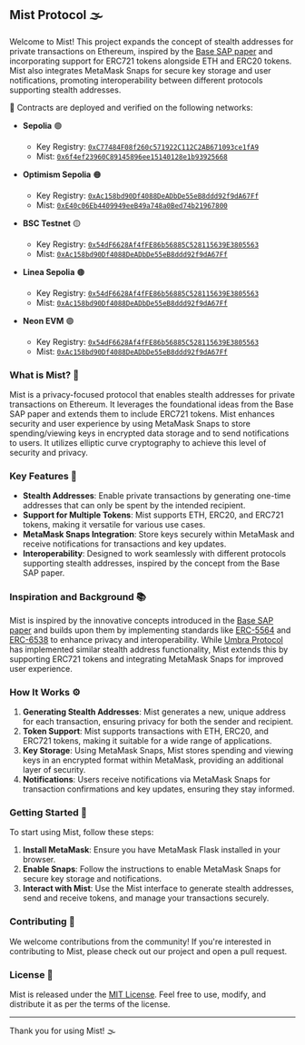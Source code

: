 ## Mist Protocol 🌫️

Welcome to Mist! This project expands the concept of stealth addresses for private transactions on Ethereum, inspired by the [Base SAP paper](https://arxiv.org/abs/2306.14272) and incorporating support for ERC721 tokens alongside ETH and ERC20 tokens. Mist also integrates MetaMask Snaps for secure key storage and user notifications, promoting interoperability between different protocols supporting stealth addresses.

📜 Contracts are deployed and verified on the following networks:

- **Sepolia** 🟢

  - Key Registry: [`0xC77484F08f260c571922C112C2AB671093ce1fA9`](https://sepolia.etherscan.io/address/0xC77484F08f260c571922C112C2AB671093ce1fA9)
  - Mist: [`0x6f4ef23960C89145896ee15140128e1b93925668`](https://sepolia.etherscan.io/address/0x6f4ef23960C89145896ee15140128e1b93925668)

- **Optimism Sepolia** 🟠

  - Key Registry: [`0xAc158bd90Df4088DeADbDe55eB8ddd92f9dA67Ff`](https://sepolia-optimism.etherscan.io/address/0xAc158bd90Df4088DeADbDe55eB8ddd92f9dA67Ff)
  - Mist: [`0xE40c06Eb4409949eeB49a748a0Bed74b21967800`](https://sepolia-optimism.etherscan.io/address/0xE40c06Eb4409949eeB49a748a0Bed74b21967800)

- **BSC Testnet** 🟡

  - Key Registry: [`0x54dF6628Af4fFE86b56885C528115639E3805563`](https://testnet.bscscan.com/address/0x54dF6628Af4fFE86b56885C528115639E3805563)
  - Mist: [`0xAc158bd90Df4088DeADbDe55eB8ddd92f9dA67Ff`](https://testnet.bscscan.com/address/0xAc158bd90Df4088DeADbDe55eB8ddd92f9dA67Ff)

- **Linea Sepolia** 🟤

  - Key Registry: [`0x54dF6628Af4fFE86b56885C528115639E3805563`](https://sepolia.lineascan.build/address/0x54dF6628Af4fFE86b56885C528115639E3805563)
  - Mist: [`0xAc158bd90Df4088DeADbDe55eB8ddd92f9dA67Ff`](https://sepolia.lineascan.build/address/0x54dF6628Af4fFE86b56885C528115639E3805563)

- **Neon EVM** 🟣
  - Key Registry: [`0x54dF6628Af4fFE86b56885C528115639E3805563`](https://devnet.neonscan.org/address/0x54dF6628Af4fFE86b56885C528115639E3805563)
  - Mist: [`0xAc158bd90Df4088DeADbDe55eB8ddd92f9dA67Ff`](0xAc158bd90Df4088DeADbDe55eB8ddd92f9dA67Ff)

### What is Mist? 🌟

Mist is a privacy-focused protocol that enables stealth addresses for private transactions on Ethereum. It leverages the foundational ideas from the Base SAP paper and extends them to include ERC721 tokens. Mist enhances security and user experience by using MetaMask Snaps to store spending/viewing keys in encrypted data storage and to send notifications to users. It utilizes elliptic curve cryptography to achieve this level of security and privacy.

### Key Features 🚀

- **Stealth Addresses**: Enable private transactions by generating one-time addresses that can only be spent by the intended recipient.
- **Support for Multiple Tokens**: Mist supports ETH, ERC20, and ERC721 tokens, making it versatile for various use cases.
- **MetaMask Snaps Integration**: Store keys securely within MetaMask and receive notifications for transactions and key updates.
- **Interoperability**: Designed to work seamlessly with different protocols supporting stealth addresses, inspired by the concept from the Base SAP paper.

### Inspiration and Background 📚

Mist is inspired by the innovative concepts introduced in the [Base SAP paper](https://arxiv.org/abs/2306.14272) and builds upon them by implementing standards like [ERC-5564](https://eips.ethereum.org/EIPS/eip-5564) and [ERC-6538](https://eips.ethereum.org/EIPS/eip-6538) to enhance privacy and interoperability. While [Umbra Protocol](https://github.com/ScopeLift/umbra-protocol) has implemented similar stealth address functionality, Mist extends this by supporting ERC721 tokens and integrating MetaMask Snaps for improved user experience.

### How It Works ⚙️

1. **Generating Stealth Addresses**: Mist generates a new, unique address for each transaction, ensuring privacy for both the sender and recipient.
2. **Token Support**: Mist supports transactions with ETH, ERC20, and ERC721 tokens, making it suitable for a wide range of applications.
3. **Key Storage**: Using MetaMask Snaps, Mist stores spending and viewing keys in an encrypted format within MetaMask, providing an additional layer of security.
4. **Notifications**: Users receive notifications via MetaMask Snaps for transaction confirmations and key updates, ensuring they stay informed.

### Getting Started 🚀

To start using Mist, follow these steps:

1. **Install MetaMask**: Ensure you have MetaMask Flask installed in your browser.
2. **Enable Snaps**: Follow the instructions to enable MetaMask Snaps for secure key storage and notifications.
3. **Interact with Mist**: Use the Mist interface to generate stealth addresses, send and receive tokens, and manage your transactions securely.

### Contributing 🤝

We welcome contributions from the community! If you're interested in contributing to Mist, please check out our project and open a pull request.

### License 📄

Mist is released under the [MIT License](LICENSE). Feel free to use, modify, and distribute it as per the terms of the license.

---

Thank you for using Mist! 🌫️
